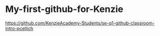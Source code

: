 # My-first-github-for-Kenzie
https://github.com/KenzieAcademy-Students/se-q1-github-classroom-intro-pcellich
